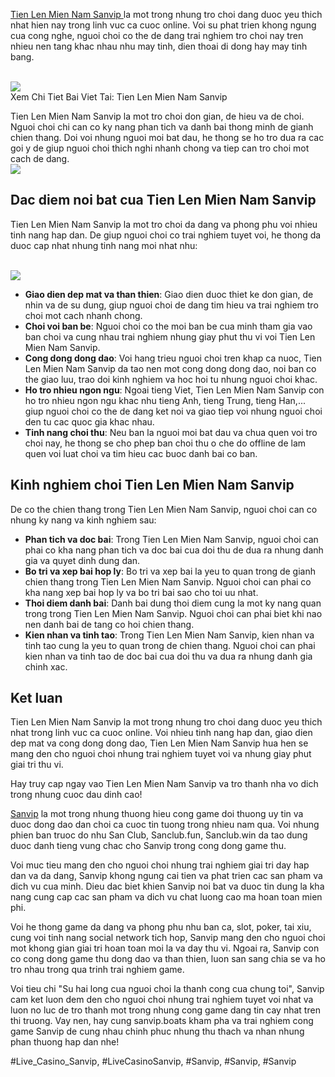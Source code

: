 <p><a href="https://sanvip.boats/tien-len-mien-nam-sanvip/">Tien Len Mien Nam Sanvip </a>la mot trong nhung tro choi dang duoc yeu thich nhat hien nay trong linh vuc ca cuoc online. Voi su phat trien khong ngung cua cong nghe, nguoi choi co the de dang trai nghiem tro choi nay tren nhieu nen tang khac nhau nhu may tinh, dien thoai di dong hay may tinh bang.</p><br><img src="https://sanvip.boats/wp-content/uploads/2025/02/nhiem-vu-nguoi-choi-la-danh-het-bai-trong-tay-dau-tien-de-thang.webp"></br>
Xem Chi Tiet Bai Viet Tai: Tien Len Mien Nam Sanvip <p>Tien Len Mien Nam Sanvip la mot tro choi don gian, de hieu va de choi. Nguoi choi chi can co ky nang phan tich va danh bai thong minh de gianh chien thang. Doi voi nhung nguoi moi bat dau, he thong se ho tro dua ra cac goi y de giup nguoi choi thich nghi nhanh chong va tiep can tro choi mot cach de dang.<br><img src="https://sanvip.boats/wp-content/uploads/2025/02/tim-hieu-cac-to-hop-trong-bai-de-tham-gia-tro-choi.webp"></br><h2>Dac diem noi bat cua Tien Len Mien Nam Sanvip</h2><p>Tien Len Mien Nam Sanvip la mot tro choi da dang va phong phu voi nhieu tinh nang hap dan. De giup nguoi choi co trai nghiem tuyet voi, he thong da duoc cap nhat nhung tinh nang moi nhat nhu:</p><br><img src="https://sanvip.boats/wp-content/uploads/2025/01/logo-sanvip-boats-1.webp"></br><ul>
<li><strong>Giao dien dep mat va than thien</strong>: Giao dien duoc thiet ke don gian, de nhin va de su dung, giup nguoi choi de dang tim hieu va trai nghiem tro choi mot cach nhanh chong.</li>
<li><strong>Choi voi ban be</strong>: Nguoi choi co the moi ban be cua minh tham gia vao ban choi va cung nhau trai nghiem nhung giay phut thu vi voi Tien Len Mien Nam Sanvip.</li>
<li><strong>Cong dong dong dao</strong>: Voi hang trieu nguoi choi tren khap ca nuoc, Tien Len Mien Nam Sanvip da tao nen mot cong dong dong dao, noi ban co the giao luu, trao doi kinh nghiem va hoc hoi tu nhung nguoi choi khac.</li>
<li><strong>Ho tro nhieu ngon ngu</strong>: Ngoai tieng Viet, Tien Len Mien Nam Sanvip con ho tro nhieu ngon ngu khac nhu tieng Anh, tieng Trung, tieng Han,... giup nguoi choi co the de dang ket noi va giao tiep voi nhung nguoi choi den tu cac quoc gia khac nhau.</li>
<li><strong>Tinh nang choi thu</strong>: Neu ban la nguoi moi bat dau va chua quen voi tro choi nay, he thong se cho phep ban choi thu o che do offline de lam quen voi luat choi va tim hieu cac buoc danh bai co ban.</li>
</ul><h2>Kinh nghiem choi Tien Len Mien Nam Sanvip</h2><p>De co the chien thang trong Tien Len Mien Nam Sanvip, nguoi choi can co nhung ky nang va kinh nghiem sau:<ul>
<li><strong>Phan tich va doc bai</strong>: Trong Tien Len Mien Nam Sanvip, nguoi choi can phai co kha nang phan tich va doc bai cua doi thu de dua ra nhung danh gia va quyet dinh dung dan.</li>
<li><strong>Bo tri va xep bai hop ly</strong>: Bo tri va xep bai la yeu to quan trong de gianh chien thang trong Tien Len Mien Nam Sanvip. Nguoi choi can phai co kha nang xep bai hop ly va bo tri bai sao cho toi uu nhat.</li>
<li><strong>Thoi diem danh bai</strong>: Danh bai dung thoi diem cung la mot ky nang quan trong trong Tien Len Mien Nam Sanvip. Nguoi choi can phai biet khi nao nen danh bai de tang co hoi chien thang.</li>
<li><strong>Kien nhan va tinh tao</strong>: Trong Tien Len Mien Nam Sanvip, kien nhan va tinh tao cung la yeu to quan trong de chien thang. Nguoi choi can phai kien nhan va tinh tao de doc bai cua doi thu va dua ra nhung danh gia chinh xac.</li>
</ul><h2>Ket luan</h2><p>Tien Len Mien Nam Sanvip la mot trong nhung tro choi dang duoc yeu thich nhat trong linh vuc ca cuoc online. Voi nhieu tinh nang hap dan, giao dien dep mat va cong dong dong dao, Tien Len Mien Nam Sanvip hua hen se mang den cho nguoi choi nhung trai nghiem tuyet voi va nhung giay phut giai tri thu vi.</p><p>Hay truy cap ngay vao Tien Len Mien Nam Sanvip va tro thanh nha vo dich trong nhung cuoc dau dinh cao!<p><a href="https://sanvip.boats/">Sanvip</a> la mot trong nhung thuong hieu cong game doi thuong uy tin va duoc dong dao dan choi ca cuoc tin tuong trong nhieu nam qua. Voi nhung phien ban truoc do nhu San Club, Sanclub.fun, Sanclub.win da tao dung duoc danh tieng vung chac cho Sanvip trong cong dong game thu.

Voi muc tieu mang den cho nguoi choi nhung trai nghiem giai tri day hap dan va da dang, Sanvip khong ngung cai tien va phat trien cac san pham va dich vu cua minh. Dieu dac biet khien Sanvip noi bat va duoc tin dung la kha nang cung cap cac san pham va dich vu chat luong cao ma hoan toan mien phi.

Voi he thong game da dang va phong phu nhu ban ca, slot, poker, tai xiu, cung voi tinh nang social network tich hop, Sanvip mang den cho nguoi choi mot khong gian giai tri hoan toan moi la va day thu vi. Ngoai ra, Sanvip con co cong dong game thu dong dao va than thien, luon san sang chia se va ho tro nhau trong qua trinh trai nghiem game.

Voi tieu chi "Su hai long cua nguoi choi la thanh cong cua chung toi", Sanvip cam ket luon dem den cho nguoi choi nhung trai nghiem tuyet voi nhat va luon no luc de tro thanh mot trong nhung cong game dang tin cay nhat tren thi truong. Vay nen, hay cung sanvip.boats kham pha va trai nghiem cong game Sanvip de cung nhau chinh phuc nhung thu thach va nhan nhung phan thuong hap dan nhe!</p>
#Live_Casino_Sanvip, #LiveCasinoSanvip, #Sanvip, #Sanvip, #Sanvip
